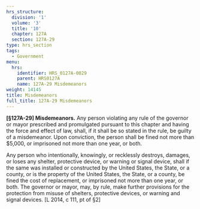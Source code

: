 ```yaml
---
hrs_structure:
  division: '1'
  volume: '3'
  title: '10'
  chapter: 127A
  section: 127A-29
type: hrs_section
tags:
  - Government
menu:
  hrs:
    identifier: HRS_0127A-0029
    parent: HRS0127A
    name: 127A-29 Misdemeanors
weight: 14145
title: Misdemeanors
full_title: 127A-29 Misdemeanors
---
```

**[§127A-29] Misdemeanors.** Any person violating any rule of the governor or mayor prescribed and promulgated pursuant to this chapter and having the force and effect of law, shall, if it shall be so stated in the rule, be guilty of a misdemeanor. Upon conviction, the person shall be fined not more than $5,000, or imprisoned not more than one year, or both.

Any person who intentionally, knowingly, or recklessly destroys, damages, or loses any shelter, protective device, or warning or signal device, shall if the same was installed or constructed by the United States, the State, or a county, or is the property of the United States, the State, or a county, be fined the cost of replacement, or imprisoned not more than one year, or both. The governor or mayor, may, by rule, make further provisions for the protection from misuse of shelters, protective devices, or warning and signal devices. [L 2014, c 111, pt of §2]